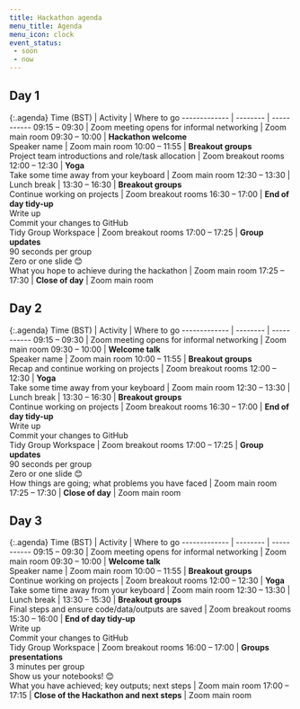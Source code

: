 ```yaml
---
title: Hackathon agenda
menu_title: Agenda
menu_icon: clock
event_status:
 - soon
 - now
---
```


## Day 1

{:.agenda}
Time (BST)    | Activity | Where to go
------------- | -------- | -----------
09:15 – 09:30 | Zoom meeting opens for informal networking | Zoom main room
09:30 – 10:00 | **Hackathon welcome**<br>Speaker name | Zoom main room
10:00 – 11:55 | **Breakout groups**<br>Project team introductions and role/task allocation | Zoom breakout rooms
12:00 – 12:30 | **Yoga**<br>Take some time away from your keyboard | Zoom main room
12:30 – 13:30 | Lunch break |
13:30 – 16:30 | **Breakout groups**<br>Continue working on projects | Zoom breakout rooms
16:30 – 17:00 | **End of day tidy-up**<br>Write up<br>Commit your changes to GitHub<br>Tidy Group Workspace | Zoom breakout rooms
17:00 – 17:25 | **Group updates**<br>90 seconds per group<br>Zero or one slide 😊<br>What you hope to achieve during the hackathon | Zoom main room
17:25 – 17:30 | **Close of day** | Zoom main room

## Day 2

{:.agenda}
Time (BST)    | Activity | Where to go
------------- | -------- | -----------
09:15 – 09:30 | Zoom meeting opens for informal networking | Zoom main room
09:30 – 10:00 | **Welcome talk**<br>Speaker name | Zoom main room
10:00 – 11:55 | **Breakout groups**<br>Recap and continue working on projects | Zoom breakout rooms
12:00 – 12:30 | **Yoga**<br>Take some time away from your keyboard | Zoom main room
12:30 – 13:30 | Lunch break |
13:30 – 16:30 | **Breakout groups**<br>Continue working on projects | Zoom breakout rooms
16:30 – 17:00 | **End of day tidy-up**<br>Write up<br>Commit your changes to GitHub<br>Tidy Group Workspace | Zoom breakout rooms
17:00 – 17:25 | **Group updates**<br>90 seconds per group<br>Zero or one slide 😊<br>How things are going; what problems you have faced | Zoom main room
17:25 – 17:30 | **Close of day** | Zoom main room

## Day 3

{:.agenda}
Time (BST)    | Activity | Where to go
------------- | -------- | -----------
09:15 – 09:30 | Zoom meeting opens for informal networking | Zoom main room
09:30 – 10:00 | **Welcome talk**<br>Speaker name | Zoom main room
10:00 – 11:55 | **Breakout groups**<br>Continue working on projects | Zoom breakout rooms
12:00 – 12:30 | **Yoga**<br>Take some time away from your keyboard | Zoom main room
12:30 – 13:30 | Lunch break |
13:30 – 15:30 | **Breakout groups**<br>Final steps and ensure code/data/outputs are saved | Zoom breakout rooms
15:30 – 16:00 | **End of day tidy-up**<br>Write up<br>Commit your changes to GitHub<br>Tidy Group Workspace | Zoom breakout rooms
16:00 – 17:00 | **Groups presentations**<br>3 minutes per group<br>Show us your notebooks! 😊<br>What you have achieved; key outputs; next steps | Zoom main room
17:00 – 17:15 | **Close of the Hackathon and next steps** | Zoom main room
